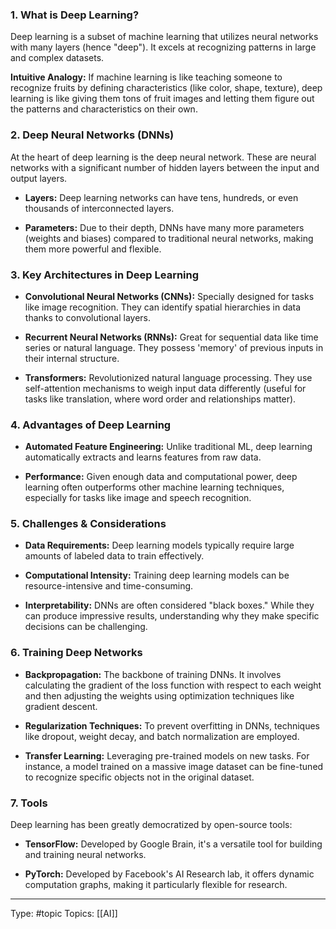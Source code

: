 ### 1. **What is Deep Learning?**
Deep learning is a subset of machine learning that utilizes neural networks with many layers (hence "deep"). It excels at recognizing patterns in large and complex datasets.

**Intuitive Analogy:** If machine learning is like teaching someone to recognize fruits by defining characteristics (like color, shape, texture), deep learning is like giving them tons of fruit images and letting them figure out the patterns and characteristics on their own.

### 2. **Deep Neural Networks (DNNs)**
At the heart of deep learning is the deep neural network. These are neural networks with a significant number of hidden layers between the input and output layers.

- **Layers:** Deep learning networks can have tens, hundreds, or even thousands of interconnected layers.
  
- **Parameters:** Due to their depth, DNNs have many more parameters (weights and biases) compared to traditional neural networks, making them more powerful and flexible.

### 3. **Key Architectures in Deep Learning**

- **Convolutional Neural Networks (CNNs):** Specially designed for tasks like image recognition. They can identify spatial hierarchies in data thanks to convolutional layers.
  
- **Recurrent Neural Networks (RNNs):** Great for sequential data like time series or natural language. They possess 'memory' of previous inputs in their internal structure.
  
- **Transformers:** Revolutionized natural language processing. They use self-attention mechanisms to weigh input data differently (useful for tasks like translation, where word order and relationships matter).

### 4. **Advantages of Deep Learning**

- **Automated Feature Engineering:** Unlike traditional ML, deep learning automatically extracts and learns features from raw data.
  
- **Performance:** Given enough data and computational power, deep learning often outperforms other machine learning techniques, especially for tasks like image and speech recognition.

### 5. **Challenges & Considerations**

- **Data Requirements:** Deep learning models typically require large amounts of labeled data to train effectively.
  
- **Computational Intensity:** Training deep learning models can be resource-intensive and time-consuming.
  
- **Interpretability:** DNNs are often considered "black boxes." While they can produce impressive results, understanding why they make specific decisions can be challenging.

### 6. **Training Deep Networks**

- **Backpropagation:** The backbone of training DNNs. It involves calculating the gradient of the loss function with respect to each weight and then adjusting the weights using optimization techniques like gradient descent.
  
- **Regularization Techniques:** To prevent overfitting in DNNs, techniques like dropout, weight decay, and batch normalization are employed.

- **Transfer Learning:** Leveraging pre-trained models on new tasks. For instance, a model trained on a massive image dataset can be fine-tuned to recognize specific objects not in the original dataset.

### 7. Tools

Deep learning has been greatly democratized by open-source tools:

- **TensorFlow:** Developed by Google Brain, it's a versatile tool for building and training neural networks.
  
- **PyTorch:** Developed by Facebook's AI Research lab, it offers dynamic computation graphs, making it particularly flexible for research.

---
Type: #topic 
Topics: [[AI]]


